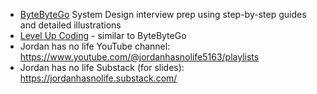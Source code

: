 - [ByteByteGo](https://bytebytego.com/) System Design interview prep using step-by-step guides and detailed illustrations 
- [Level Up Coding](https://blog.levelupcoding.com/) - similar to ByteByteGo
- Jordan has no life YouTube channel: https://www.youtube.com/@jordanhasnolife5163/playlists
- Jordan has no life Substack (for slides): https://jordanhasnolife.substack.com/
